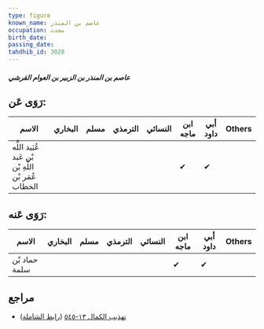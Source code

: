 ```yaml
---
type: figure
known_name: عاصم بن المنذر
occupation: محدث
birth_date:
passing_date:
tahdhib_id: 3028
---
```

##### عاصم بن المنذر بن الزبير بن العوام القرشي

## رَوَى عَن:
| الاسم                                               | البخاري | مسلم | الترمذي | النسائي | ابن ماجه | أبي داود | Others |
| --------------------------------------------------- | ------- | ---- | ------- | ------- | -------- | -------- | ------ |
| عُبَيد اللَّه بْن عَبد اللَّهِ بْن عُمَر بْن الخطاب |         |      |         |         | ✔        | ✔        |        |
## رَوَى عَنه:
| الاسم         | البخاري | مسلم | الترمذي | النسائي | ابن ماجه | أبي داود | Others |
| ------------- | ------- | ---- | ------- | ------- | -------- | -------- | ------ |
| حماد بْن سلمة |         |      |         |         | ✔        | ✔        |        |
## مراجع
- [تهذيب الكمال ١٣-٥٤٥](obsidian://open?vault=Tahdhib-al-Kamal&file=Figures/٣٠٢٨-عاصم%20بن%20المنذر%20بن%20الزبير%20بن%20العوام%20القرشي) ([رابط الشاملة](https://shamela.ws/book/3722/6926))